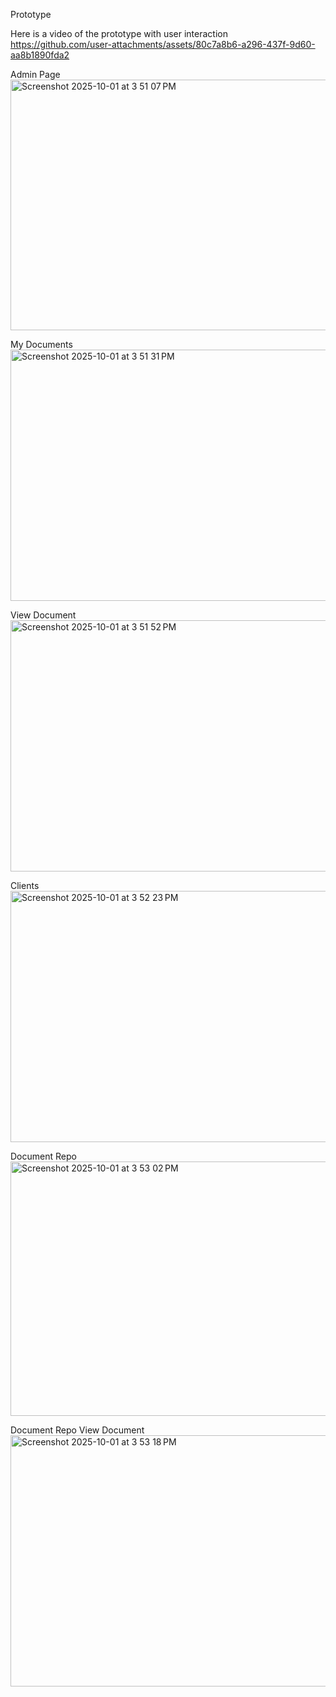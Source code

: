 Prototype



Here is a video of the prototype with user interaction
https://github.com/user-attachments/assets/80c7a8b6-a296-437f-9d60-aa8b1890fda2

Admin Page
<img width="717" height="401" alt="Screenshot 2025-10-01 at 3 51 07 PM" src="https://github.com/user-attachments/assets/55f79ede-cfe3-4be6-b836-d56e48d97b55" />

My Documents
<img width="714" height="402" alt="Screenshot 2025-10-01 at 3 51 31 PM" src="https://github.com/user-attachments/assets/61f36738-e3d1-4573-b1ce-c7cef6c42e06" />

View Document
<img width="718" height="402" alt="Screenshot 2025-10-01 at 3 51 52 PM" src="https://github.com/user-attachments/assets/13e72494-bc0c-40ed-b688-a4b8d9d53639" />

Clients
<img width="717" height="402" alt="Screenshot 2025-10-01 at 3 52 23 PM" src="https://github.com/user-attachments/assets/bd3faf75-9380-4f3c-9518-0708e7a8ee11" />

Document Repo
<img width="716" height="407" alt="Screenshot 2025-10-01 at 3 53 02 PM" src="https://github.com/user-attachments/assets/96da24a7-e803-4688-8854-6334376f5c74" />

Document Repo View Document
<img width="716" height="402" alt="Screenshot 2025-10-01 at 3 53 18 PM" src="https://github.com/user-attachments/assets/0a6eb8c2-2f3a-4f51-8c61-bc839453338c" />



